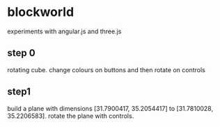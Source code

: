 blockworld
==========

experiments with angular.js and three.js

## step 0

rotating cube. change colours on buttons and then rotate on controls

## step1
 
build a plane with dimensions [31.7900417, 35.2054417] to [31.7810028, 35.2206583]. rotate the plane with controls.
